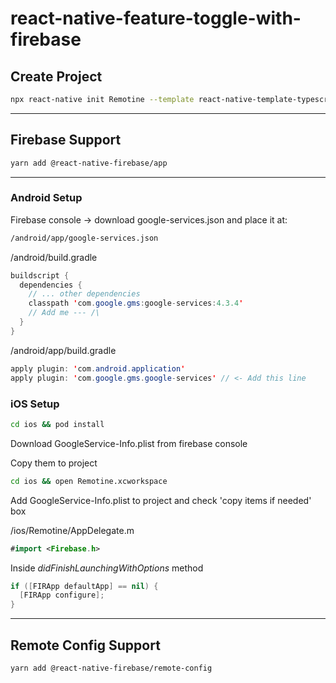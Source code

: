 # react-native-feature-toggle-with-firebase

## Create Project

```bash
npx react-native init Remotine --template react-native-template-typescript
```
---

## Firebase Support

```bash
yarn add @react-native-firebase/app
```

---

### Android Setup

Firebase console -> download google-services.json and place it at:
```bash
/android/app/google-services.json
```

/android/build.gradle

```java
buildscript {
  dependencies {
    // ... other dependencies
    classpath 'com.google.gms:google-services:4.3.4'
    // Add me --- /\
  }
}
```

/android/app/build.gradle

```java
apply plugin: 'com.android.application'
apply plugin: 'com.google.gms.google-services' // <- Add this line
```

### iOS Setup

```bash
cd ios && pod install
```

Download GoogleService-Info.plist from firebase console

Copy them to project

```bash
cd ios && open Remotine.xcworkspace
```

Add GoogleService-Info.plist to project and check 'copy items if needed' box

/ios/Remotine/AppDelegate.m

```swift
#import <Firebase.h>
```

Inside *didFinishLaunchingWithOptions* method

```swift
if ([FIRApp defaultApp] == nil) {
  [FIRApp configure];
}
```

---

## Remote Config Support

```bash
yarn add @react-native-firebase/remote-config
```